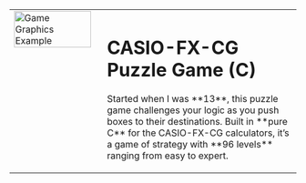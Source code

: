 <table style="border-collapse: collapse; width: 100%;">
  <tr>
    <!-- Image Cell -->
    <td style="width: 30%; vertical-align: top;">
      <img src="[https://www.opengameart.org/sites/default/files/styles/large/public/8-bit-sprites.png?itok=YOwIqkdr](https://www.cemetech.net/media/archives/screenshots/2023/12/ScreenShot2_fkBzBTJ.jpeg)"]
           alt="Game Graphics Example" 
           style="width: 100%; object-fit: fill;">
    </td>
    <!-- Text Cell -->
    <td style="vertical-align: top; padding-left: 20px;">
      <h1>CASIO-FX-CG Puzzle Game (C)</h1>
      <p>
        Started when I was **13**, this puzzle game challenges your logic as you push boxes to their destinations.  
        Built in **pure C** for the CASIO-FX-CG calculators, it’s a game of strategy with **96 levels** ranging from easy to expert.
      </p>
  </tr>
</table>
